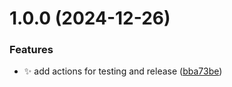 # 1.0.0 (2024-12-26)


### Features

* :sparkles: add actions for testing and release ([bba73be](https://github.com/aquarela-io/time-to-cron/commit/bba73be902a110cc6efd0d8a05af8753ac3b076f))
